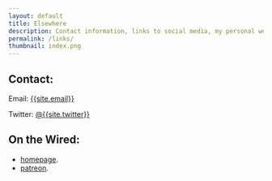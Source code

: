 ```yaml
---
layout: default
title: Elsewhere
description: Contact information, links to social media, my personal website, as well as other sites or people I'm a fan of.
permalink: /links/
thumbnail: index.png
---
```


## Contact:
Email: [{{site.email}}](mailto:{{site.email}})

Twitter: [@{{site.twitter}}](http://twitter.com/{{site.twitter}})

## On the Wired:
- [homepage]({{site.homepage}}).
- [patreon](https://www.patreon.com/{{site.patreon}}).